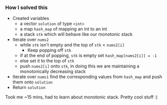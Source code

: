### How I solved this
- Created variables
  - a vector `solution` of type `<int>`
  - a map `hash_map` of mapping an int to an int
  - a stack `stk` which will behave like our monotonic stack
- Iterate over `nums2`
  - while `stk` isn't empty and the top of `stk` < `nums2[i]`
    - Keep popping off `stk`
  - if at the end of popping, `stk` is empty set `hash_map[nums2[i]] = -1`
  - else set it to the top of `stk`
  - push `nums2[i]` onto `stk`, in doing this we are maintaining a monotonically decreasing stack
- Iterate over `nums1` find the corresponding values from `hash_map` and push them onto `solution`
- Return `solution`

Took me ~15 mins, had to learn about monotonic stack. Pretty cool stuff :)
